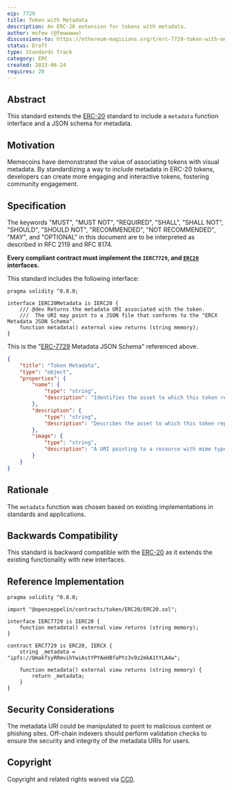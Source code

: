 ```yaml
---
eip: 7729
title: Token with Metadata
description: An ERC-20 extension for tokens with metadata.
author: msfew (@fewwwww)
discussions-to: https://ethereum-magicians.org/t/erc-7729-token-with-metadata/20939
status: Draft
type: Standards Track
category: ERC
created: 2023-06-24
requires: 20
---
```


## Abstract

This standard extends the [ERC-20](./00020.md) standard to include a `metadata` function interface and a JSON schema for metadata.

## Motivation

Memecoins have demonstrated the value of associating tokens with visual metadata. By standardizing a way to include metadata in ERC-20 tokens, developers can create more engaging and interactive tokens, fostering community engagement.

## Specification

The keywords "MUST", "MUST NOT", "REQUIRED", "SHALL", "SHALL NOT", "SHOULD", "SHOULD NOT", "RECOMMENDED", "NOT RECOMMENDED", "MAY", and "OPTIONAL" in this document are to be interpreted as described in RFC 2119 and RFC 8174.

**Every compliant contract must implement the `IERC7729`, and [`ERC20`](./00020.md) interfaces.**

This standard includes the following interface:

```solidity
pragma solidity ^0.8.0;

interface IERC20Metadata is IERC20 {
    /// @dev Returns the metadata URI associated with the token.
    ///  The URI may point to a JSON file that conforms to the "ERCX Metadata JSON Schema".
    function metadata() external view returns (string memory);
}
```

This is the "[ERC-7729](./07729.md) Metadata JSON Schema" referenced above.

```json
{
    "title": "Token Metadata",
    "type": "object",
    "properties": {
        "name": {
            "type": "string",
            "description": "Identifies the asset to which this token represents"
        },
        "description": {
            "type": "string",
            "description": "Describes the asset to which this token represents"
        },
        "image": {
            "type": "string",
            "description": "A URI pointing to a resource with mime type image/* representing the asset to which this token represents."
        }
    }
}
```

## Rationale

The `metadata` function was chosen based on existing implementations in standards and applications.

## Backwards Compatibility

This standard is backward compatible with the [ERC-20](./00020.md) as it extends the existing functionality with new interfaces.

## Reference Implementation

```solidity
pragma solidity ^0.8.0;

import "@openzeppelin/contracts/token/ERC20/ERC20.sol";

interface IERC7729 is IERC20 {
    function metadata() external view returns (string memory);
}

contract ERC7729 is ERC20, IERCX {
    string _metadata = "ipfs://QmakTsyRRmvihYwiAstYPYAeHBfaPYz3v9z2mkA1tYLA4w";

    function metadata() external view returns (string memory) {
        return _metadata;
    }
}
```

## Security Considerations

The metadata URI could be manipulated to point to malicious content or phishing sites. Off-chain indexers should perform validation checks to ensure the security and integrity of the metadata URIs for users.

## Copyright

Copyright and related rights waived via [CC0](/LICENSE.md).
